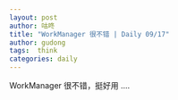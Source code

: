 ```yaml
---
layout: post
author: 咕咚
title: "WorkManager 很不错 | Daily 09/17"
author: gudong
tags:  think
categories: daily
---
```


WorkManager 很不错，挺好用 .... 
